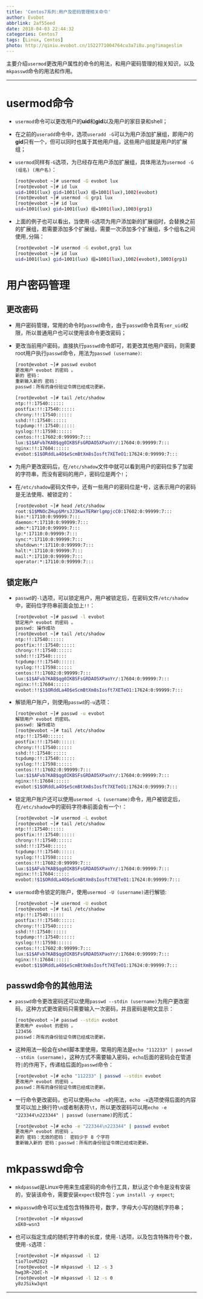 ```yaml
---
title: 'Centos7系列:用户及密码管理相关命令'
author: Evobot
abbrlink: 2af55eed
date: 2018-04-03 22:44:32
categories: Centos7
tags: [Linux, Centos]
photo: http://qiniu.evobot.cn/1522771004764cu3a7i8u.png?imageslim
---
```



主要介绍`usermod`更改用户属性的命令的用法，和用户密码管理的相关知识，以及`mkpasswd`命令的用法和作用。

<!--more-->

----

# usermod命令

- `usermod`命令可以更改用户的**uid**和**gid**以及用户的家目录和shell；

- 在之前的`useradd`命令中，选项`useradd -G`可以为用户添加扩展组，即用户的**gid**只有一个，但可以同时也属于其他用户组，这些用户组就是用户的扩展组；

- `usermod`同样有`-G`选项，为已经存在用户添加扩展组，具体用法为`usermod -G (组名) (用户名)`：

  ```bash
  [root@evobot ~]# usermod -G evobot lux
  [root@evobot ~]# id lux
  uid=1001(lux) gid=1001(lux) 组=1001(lux),1002(evobot)
  [root@evobot ~]# usermod -G grp1 lux
  [root@evobot ~]# id lux
  uid=1001(lux) gid=1001(lux) 组=1001(lux),1003(grp1)
  ```

- 上面的例子也可以看出，当使用`-G`选项为用户添加新的扩展组时，会替换之前的扩展组，若需要添加多个扩展组，需要一次添加多个扩展组，多个组名之间使用`,`分隔：

  ```bash
  [root@evobot ~]# usermod -G evobot,grp1 lux
  [root@evobot ~]# id lux
  uid=1001(lux) gid=1001(lux) 组=1001(lux),1002(evobot),1003(grp1)
  ```

# 用户密码管理

## 更改密码

- 用户密码管理，常用的命令时`passwd`命令，由于`passwd`命令具有`ser_uid`权限，所以普通用户也可以使用该命令更改密码；

- 更改当前用户密码，直接执行`passwd`命令即可，若更改其他用户密码，则需要root用户执行`passwd`命令，用法为`passwd (username)`:

  ```bash
  [root@evobot ~]# passwd evobot 
  更改用户 evobot 的密码 。
  新的 密码：
  重新输入新的 密码：
  passwd：所有的身份验证令牌已经成功更新。

  [root@evobot ~]# tail /etc/shadow
  ntp:!!:17540::::::
  postfix:!!:17540::::::
  chrony:!!:17540::::::
  sshd:!!:17540::::::
  tcpdump:!!:17540::::::
  syslog:!!:17598::::::
  centos:!!:17602:0:99999:7:::
  lux:$1$AFvb7KAB$qg0IKBSFsGRDAO5XPaoYr/:17604:0:99999:7:::
  nginx:!!:17604::::::
  evobot:$1$ORddLa4O$eScmBtXm8sIosft7XETeO1:17624:0:99999:7:::
  ```

- 为用户更改密码后，在`/etc/shadow`文件中就可以看到用户的密码位多了加密的字符串，而没有密码的用户，密码位是两个`!`；

- 在`/etc/shadow`密码文件中，还有一些用户的密码位是`*`号，这表示用户的密码是无法使用、被锁定的：

  ```bash
  [root@evobot ~]# head /etc/shadow
  root:$1$MNOcZHup$MrsJJ3KwxTERWrlgmpjcC0:17602:0:99999:7:::
  bin:*:17110:0:99999:7:::
  daemon:*:17110:0:99999:7:::
  adm:*:17110:0:99999:7:::
  lp:*:17110:0:99999:7:::
  sync:*:17110:0:99999:7:::
  shutdown:*:17110:0:99999:7:::
  halt:*:17110:0:99999:7:::
  mail:*:17110:0:99999:7:::
  operator:*:17110:0:99999:7:::
  ```


## 锁定账户

- `passwd`的`-l`选项，可以锁定用户，用户被锁定后，在密码文件`/etc/shadow`中，密码位字符串前面会加上`!!`：

  ```bash
  [root@evobot ~]# passwd -l evobot 
  锁定用户 evobot 的密码 。
  passwd: 操作成功
  [root@evobot ~]# tail /etc/shadow
  ntp:!!:17540::::::
  postfix:!!:17540::::::
  chrony:!!:17540::::::
  sshd:!!:17540::::::
  tcpdump:!!:17540::::::
  syslog:!!:17598::::::
  centos:!!:17602:0:99999:7:::
  lux:$1$AFvb7KAB$qg0IKBSFsGRDAO5XPaoYr/:17604:0:99999:7:::
  nginx:!!:17604::::::
  evobot:!!$1$ORddLa4O$eScmBtXm8sIosft7XETeO1:17624:0:99999:7:::
  ```

- 解锁用户账户，则使用`passwd`的`-u`选项：

  ```bash
  [root@evobot ~]# passwd -u evobot 
  解锁用户 evobot 的密码。
  passwd: 操作成功
  [root@evobot ~]# tail /etc/shadow
  ntp:!!:17540::::::
  postfix:!!:17540::::::
  chrony:!!:17540::::::
  sshd:!!:17540::::::
  tcpdump:!!:17540::::::
  syslog:!!:17598::::::
  centos:!!:17602:0:99999:7:::
  lux:$1$AFvb7KAB$qg0IKBSFsGRDAO5XPaoYr/:17604:0:99999:7:::
  nginx:!!:17604::::::
  evobot:$1$ORddLa4O$eScmBtXm8sIosft7XETeO1:17624:0:99999:7:::
  ```

- 锁定用户账户还可以使用`usermod -L (username)`命令，用户被锁定后，在`/etc/shadow`中的密码字符串前面会有一个`!`：

  ```bash
  [root@evobot ~]# usermod -L evobot
  [root@evobot ~]# tail /etc/shadow
  ntp:!!:17540::::::
  postfix:!!:17540::::::
  chrony:!!:17540::::::
  sshd:!!:17540::::::
  tcpdump:!!:17540::::::
  syslog:!!:17598::::::
  centos:!!:17602:0:99999:7:::
  lux:$1$AFvb7KAB$qg0IKBSFsGRDAO5XPaoYr/:17604:0:99999:7:::
  nginx:!!:17604::::::
  evobot:!$1$ORddLa4O$eScmBtXm8sIosft7XETeO1:17624:0:99999:7:::
  ```

- `usermod`命令锁定的账户，使用`usermod -U (username)`进行解锁:

  ```bash
  [root@evobot ~]# usermod -U evobot 
  [root@evobot ~]# tail /etc/shadow
  ntp:!!:17540::::::
  postfix:!!:17540::::::
  chrony:!!:17540::::::
  sshd:!!:17540::::::
  tcpdump:!!:17540::::::
  syslog:!!:17598::::::
  centos:!!:17602:0:99999:7:::
  lux:$1$AFvb7KAB$qg0IKBSFsGRDAO5XPaoYr/:17604:0:99999:7:::
  nginx:!!:17604::::::
  evobot:$1$ORddLa4O$eScmBtXm8sIosft7XETeO1:17624:0:99999:7:::

  ```


## passwd命令的其他用法

- `passwd`命令更改密码还可以使用`passwd --stdin (username)`为用户更改密码，这种方式更改密码只需要输入一次密码，并且密码是明文显示：

  ```bash
  [root@evobot ~]# passwd --stdin evobot 
  更改用户 evobot 的密码 。
  123456
  passwd：所有的身份验证令牌已经成功更新。
  ```

- 这种用法一般会在shell脚本里使用，常用的用法是`echo "112233" | passwd --stdin (username)`，这种方式不需要输入密码，`echo`后面的密码会在管道符`|`的作用下，传递给后面的`passwd`命令：

  ```bash
  [root@evobot ~]# echo "112233" | passwd --stdin evobot
  更改用户 evobot 的密码 。
  passwd：所有的身份验证令牌已经成功更新。

  ```

- 一行命令更改密码，也可以使用`echo -e`的用法，`echo -e`选项使得后面的内容里可以加上换行符`\n`或者制表符`\t`，所以更改密码可以用`echo -e "223344\n223344" | passwd (username)`的形式：

  ```bash
  [root@evobot ~]# echo -e "223344\n223344" | passwd evobot
  更改用户 evobot 的密码 。
  新的 密码：无效的密码： 密码少于 8 个字符
  重新输入新的 密码：passwd：所有的身份验证令牌已经成功更新。

  ```

# mkpasswd命令

- `mkdpasswd`是Linux中用来生成密码的命令行工具，默认这个命令是没有安装的，安装该命令，需要安装`expect`软件包：`yum install -y expect`;

- `mkpasswd`命令可以生成包含特殊符号，数字，字母大小写的随机字符串；

  ```bash
  [root@evobot ~]# mkpasswd 
  xEK0~wsn3
  ```

- 也可以指定生成的随机字符串的长度，使用`-l`选项，以及包含特殊符号个数，使用`-s`选项：

  ```bash
  [root@evobot ~]# mkpasswd -l 12	
  tio7lovMZd2}
  [root@evobot ~]# mkpasswd -l 12 -s 3
  hwg3R~2Qd[-h
  [root@evobot ~]# mkpasswd -l 12 -s 0
  y8zJSikw3qnt

  ```

---



